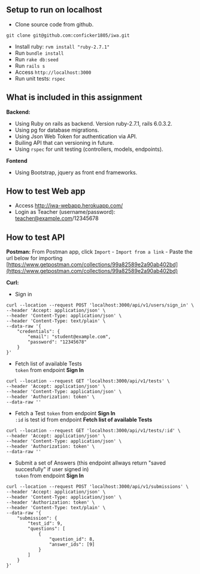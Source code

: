 ## Setup to run on localhost

* Clone source code from github.
```
git clone git@github.com:conficker1805/iwa.git
```
* Install ruby: `rvm install "ruby-2.7.1"`
* Run `bundle install`
* Run `rake db:seed`
* Run `rails s`
* Access `http://localhost:3000`
* Run unit tests: `rspec`

## What is included in this assignment

**Backend:**
* Using Ruby on rails as backend. Version ruby-2.7.1, rails 6.0.3.2.  
* Using pg for database migrations.
* Using Json Web Token for authentication via API.
* Builing API that can versioning in future.
* Using `rspec` for unit testing (controllers, models, endpoints).

**Fontend**
* Using Bootstrap, jquery as front end frameworks.  

## How to test Web app
* Access http://iwa-webapp.herokuapp.com/
* Login as Teacher (username/password): teacher@example.com/12345678

## How to test API
**Postman:**
From Postman app, click `Import` - `Import from a link` - Paste the url below for importing
[https://www.getpostman.com/collections/99a82589e2a90ab402bd](https://www.getpostman.com/collections/99a82589e2a90ab402bd)

**Curl:**
* Sign in
```
curl --location --request POST 'localhost:3000/api/v1/users/sign_in' \
--header 'Accept: application/json' \
--header 'Content-Type: application/json' \
--header 'Content-Type: text/plain' \
--data-raw '{
	"credentials": {
		"email": "student@example.com",
		"password": "12345678"
	}
}'
```
* Fetch list of available Tests  
`token` from endpoint **Sign In**
```
curl --location --request GET 'localhost:3000/api/v1/tests' \
--header 'Accept: application/json' \
--header 'Content-Type: application/json' \
--header 'Authorization: token' \
--data-raw ''
```
* Fetch a Test
`token` from endpoint **Sign In**  
`:id` is test id from endpoint **Fetch list of available Tests**
```
curl --location --request GET 'localhost:3000/api/v1/tests/:id' \
--header 'Accept: application/json' \
--header 'Content-Type: application/json' \
--header 'Authorization: token' \
--data-raw ''
```
* Submit a set of Answers (this endpoint allways return "saved succesfully" if user signed in)  
`token` from endpoint **Sign In**
```
curl --location --request POST 'localhost:3000/api/v1/submissions' \
--header 'Accept: application/json' \
--header 'Content-Type: application/json' \
--header 'Authorization: token' \
--header 'Content-Type: text/plain' \
--data-raw '{
	"submission": {
		"test_id": 9,
		"questions": [
			{
				"question_id": 8,
				"answer_ids": [9]
			}
		]
	}
}'
```
